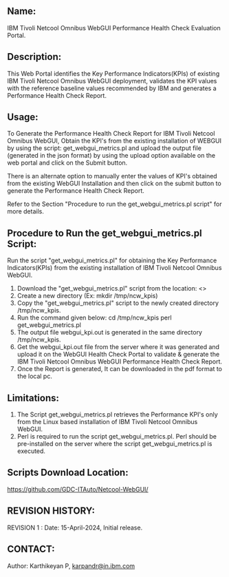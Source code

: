 Name:
-----
IBM Tivoli Netcool Omnibus WebGUI Performance Health Check Evaluation Portal.


Description:
------------
This Web Portal identifies the Key Performance Indicators(KPIs) of existing IBM Tivoli Netcool Omnibus WebGUI deployment, validates the KPI values with the reference baseline values recommended by IBM and generates a Performance Health Check Report.


Usage:
------
To Generate the Performance Health Check Report for IBM Tivoli Netcool Omnibus WebGUI, Obtain the KPI's from the existing installation of WEBGUI by using the script: get_webgui_metrics.pl and upload the output file (generated in the json format) by using the upload option available on the web portal and click on the Submit button.

There is an alternate option to manually enter the values of KPI's obtained from the existing WebGUI Installation and then click on the submit button to generate the Performance Health Check Report.

Refer to the Section "Procedure to run the get_webgui_metrics.pl script" for more details.


Procedure to Run the get_webgui_metrics.pl Script:
--------------------------------------------------
Run the script "get_webgui_metrics.pl" for obtaining the Key Performance Indicators(KPIs) from the existing installation of IBM Tivoli Netcool Omnibus WebGUI.
1. Download the "get_webgui_metrics.pl" script from the location: <>
2. Create a new directory (Ex: mkdir /tmp/ncw_kpis)
3. Copy the "get_webgui_metrics.pl" script to the newly created directory /tmp/ncw_kpis.
4. Run the command given below:
   cd /tmp/ncw_kpis
   perl get_webgui_metrics.pl 
5. The output file webgui_kpi.out is generated in the same directory /tmp/ncw_kpis.
6. Get the webgui_kpi.out file from the server where it was generated and upload it on the WebGUI Health Check Portal to validate & generate the IBM Tivoli Netcool Omnibus WebGUI Performance Health Check Report.
7. Once the Report is generated, It can be downloaded in the pdf format to the local pc.


Limitations:
------------
1. The Script get_webgui_metrics.pl retrieves the Performance KPI's only from the Linux based installation of IBM Tivoli Netcool Omnibus WebGUI.
2. Perl is required to run the script get_webgui_metrics.pl. Perl should be pre-installed on the server where the script get_webgui_metrics.pl is executed.


Scripts Download Location:
--------------------------
https://github.com/GDC-ITAuto/Netcool-WebGUI/

REVISION HISTORY:
-----------------
REVISION 1 :
Date: 15-April-2024, Initial release.


CONTACT:
--------
Author: Karthikeyan P, karpandr@in.ibm.com

